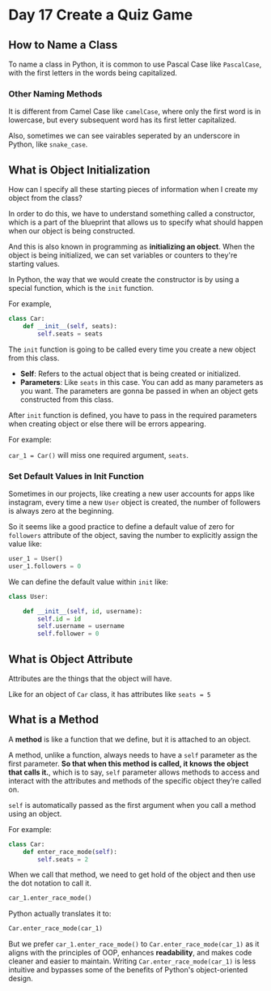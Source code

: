 # Day 17 Create a Quiz Game




## How to Name a Class

To name a class in Python, it is common to use Pascal Case like `PascalCase`, with the first letters in the words being capitalized.

### Other Naming Methods
It is different from Camel Case like `camelCase`, where only the first word is in lowercase, but every subsequent word has its first letter capitalized.

Also, sometimes we can see vairables seperated by an underscore in Python, like `snake_case`.

## What is Object Initialization

How can I specify all these starting pieces of information when I create my object from the class?

In order to do this, we have to understand something called a constructor, which is a part of the blueprint that allows us to specify what should happen when our object is being constructed.

And this is also known in programming as **initializing an object**. When the object is being initialized, we can set variables or counters to they're starting values. 

In Python, the way that we would create the constructor is by using a special function, which is the `init` function.

For example,

```Python
class Car:
    def __init__(self, seats):
        self.seats = seats
```

The `init` function is going to be called every time you create a new object from this class.

- **Self**: Refers to the actual object that is being created or initialized.
- **Parameters**: Like `seats` in this case. You can add as many parameters as you want. The parameters are gonna be passed in when an object gets constructed from this class.

After `init` function is defined, you have to pass in the required parameters when creating object or else there will be errors appearing.

For example:

`car_1 = Car()` will miss one required argument, `seats`.

### Set Default Values in Init Function

Sometimes in our projects, like creating a new user accounts for apps like instagram, every time a new `User` object is created, the number of followers is always zero at the beginning.

So it seems like a good practice to define a default value of zero for `followers` attribute of the object, saving the number to explicitly assign the value like: 

```Python
user_1 = User()
user_1.followers = 0
```

We can define the default value within `init` like:

```Python
class User:

    def __init__(self, id, username):
        self.id = id
        self.username = username
        self.follower = 0
```

## What is Object Attribute

Attributes are the things that the object will have.

Like for an object of `Car` class, it has attributes like `seats = 5`


## What is a Method

A **method** is like a function that we define, but it is attached to an object.

A method, unlike a function, always needs to have a `self` parameter as the first parameter. **So that when this method is called, it knows the object that calls it.**, which is to say, `self` parameter allows methods to access and interact with the attributes and methods of the specific object they’re called on.

`self` is automatically passed as the first argument when you call a method using an object.

For example:

```Python
class Car:
    def enter_race_mode(self):
        self.seats = 2
```

When we call that method, we need to get hold of the object and then use the dot notation to call it.

```Python
car_1.enter_race_mode()
```

Python actually translates it to:

```Python
Car.enter_race_mode(car_1)
```

But we prefer `car_1.enter_race_mode()` to `Car.enter_race_mode(car_1)` as it aligns with the principles of OOP, enhances **readability**, and makes code cleaner and easier to maintain. Writing `Car.enter_race_mode(car_1)` is less intuitive and bypasses some of the benefits of Python's object-oriented design.